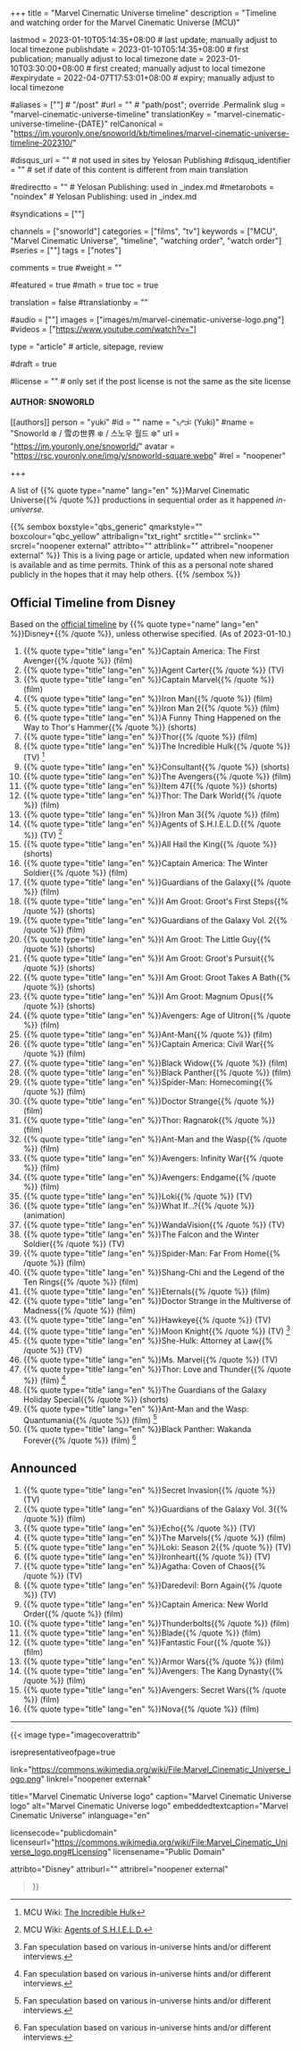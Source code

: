+++
title = "Marvel Cinematic Universe timeline"
description = "Timeline and watching order for the Marvel Cinematic Universe (MCU)"

lastmod = 2023-01-10T05:14:35+08:00                 # last update; manually adjust to local timezone
publishdate = 2023-01-10T05:14:35+08:00             # first publication; manually adjust to local timezone
date = 2023-01-10T03:30:00+08:00                    # first created; manually adjust to local timezone
#expirydate = 2022-04-07T17:53:01+08:00              # expiry; manually adjust to local timezone

#aliases = [""]                                        # "/post"
#url = ""                                              # "path/post"; override .Permalink
slug = "marvel-cinematic-universe-timeline"
translationKey = "marvel-cinematic-universe-timeline-{DATE}"
relCanonical = "https://im.youronly.one/snoworld/kb/timelines/marvel-cinematic-universe-timeline-202310/"

#disqus_url = ""                                       # not used in sites by Yelosan Publishing
#disquq_identifier = ""                                # set if date of this content is different from main translation

#redirectto = ""                                       # Yelosan Publishing: used in _index.md
#metarobots = "noindex"                                # Yelosan Publishing: used in _index.md

#syndications = [""]

channels = ["snoworld"]
categories = ["films", "tv"]
keywords = ["MCU", "Marvel Cinematic Universe", "timeline", "watching order", "watch order"]
#series = [""]
tags = ["notes"]

comments = true
#weight = ""

#featured = true
#math = true
toc = true

translation = false
#translationby = ""

#audio = [""]
images = ["images/m/marvel-cinematic-universe-logo.png"]
#videos = ["https://www.youtube.com/watch?v="]

type = "article"                                             # article, sitepage, review

#draft = true

#license = ""                                          # only set if the post license is not the same as the site license

#### AUTHOR: SNOWORLD ####
[[authors]]
  person = "yuki"
  #id = ""
  name = "ᜌᜓᜃᜒ (Yuki)"
  #name = "Snoworld ❄️ / 雪の世界 ❄️ / 스노우 월드 ❄️"
  url = "https://im.youronly.one/snoworld/"
  avatar = "https://rsc.youronly.one/img/y/snoworld-square.webp"
  #rel = "noopener"

+++

A list of {{% quote type="name" lang="en" %}}Marvel Cinematic Universe{{% /quote %}} productions in sequential order as it happened *in-universe*.

<!--more-->

{{% sembox boxstyle="qbs_generic" qmarkstyle="" boxcolour="qbc_yellow" attribalign="txt_right" srctitle="" srclink="" srcrel="noopener external" attribto="" attriblink="" attribrel="noopener external" %}}
This is a living page or article, updated when new information is available and as time permits. Think of this as a personal note shared publicly in the hopes that it may help others.
{{% /sembox %}}

## Official Timeline from Disney

Based on the [official timeline](https://www.disneyplus.com/en-gb/brand/marvel) by {{% quote type="name" lang="en" %}}Disney+{{% /quote %}}, unless otherwise specified. (As of 2023-01-10.)

1. {{% quote type="title" lang="en" %}}Captain America: The First Avenger{{% /quote %}} (film)
1. {{% quote type="title" lang="en" %}}Agent Carter{{% /quote %}} (TV)
1. {{% quote type="title" lang="en" %}}Captain Marvel{{% /quote %}} (film)
1. {{% quote type="title" lang="en" %}}Iron Man{{% /quote %}} (film)
1. {{% quote type="title" lang="en" %}}Iron Man 2{{% /quote %}} (film)
1. {{% quote type="title" lang="en" %}}A Funny Thing Happened on the Way to Thor's Hammer{{% /quote %}} (shorts)
1. {{% quote type="title" lang="en" %}}Thor{{% /quote %}} (film)
1. {{% quote type="title" lang="en" %}}The Incredible Hulk{{% /quote %}} (TV) [^mcu-fandom-incredible-hulk]
1. {{% quote type="title" lang="en" %}}Consultant{{% /quote %}} (shorts)
1. {{% quote type="title" lang="en" %}}The Avengers{{% /quote %}} (film)
1. {{% quote type="title" lang="en" %}}Item 47{{% /quote %}} (shorts)
1. {{% quote type="title" lang="en" %}}Thor: The Dark World{{% /quote %}} (film)
1. {{% quote type="title" lang="en" %}}Iron Man 3{{% /quote %}} (film)
1. {{% quote type="title" lang="en" %}}Agents of S.H.I.E.L.D.{{% /quote %}} (TV) [^mcu-fandom-agents-of-shield]
1. {{% quote type="title" lang="en" %}}All Hail the King{{% /quote %}} (shorts)
1. {{% quote type="title" lang="en" %}}Captain America: The Winter Soldier{{% /quote %}} (film)
1. {{% quote type="title" lang="en" %}}Guardians of the Galaxy{{% /quote %}} (film)
1. {{% quote type="title" lang="en" %}}I Am Groot: Groot's First Steps{{% /quote %}} (shorts)
1. {{% quote type="title" lang="en" %}}Guardians of the Galaxy Vol. 2{{% /quote %}} (film)
1. {{% quote type="title" lang="en" %}}I Am Groot: The Little Guy{{% /quote %}} (shorts)
1. {{% quote type="title" lang="en" %}}I Am Groot: Groot's Pursuit{{% /quote %}} (shorts)
1. {{% quote type="title" lang="en" %}}I Am Groot: Groot Takes A Bath{{% /quote %}} (shorts)
1. {{% quote type="title" lang="en" %}}I Am Groot: Magnum Opus{{% /quote %}} (shorts)
1. {{% quote type="title" lang="en" %}}Avengers: Age of Ultron{{% /quote %}} (film)
1. {{% quote type="title" lang="en" %}}Ant-Man{{% /quote %}} (film)
1. {{% quote type="title" lang="en" %}}Captain America: Civil War{{% /quote %}} (film)
1. {{% quote type="title" lang="en" %}}Black Widow{{% /quote %}} (film)
1. {{% quote type="title" lang="en" %}}Black Panther{{% /quote %}} (film)
1. {{% quote type="title" lang="en" %}}Spider-Man: Homecoming{{% /quote %}} (film)
1. {{% quote type="title" lang="en" %}}Doctor Strange{{% /quote %}} (film)
1. {{% quote type="title" lang="en" %}}Thor: Ragnarok{{% /quote %}} (film)
1. {{% quote type="title" lang="en" %}}Ant-Man and the Wasp{{% /quote %}} (film)
1. {{% quote type="title" lang="en" %}}Avengers: Infinity War{{% /quote %}} (film)
1. {{% quote type="title" lang="en" %}}Avengers: Endgame{{% /quote %}} (film)
1. {{% quote type="title" lang="en" %}}Loki{{% /quote %}} (TV)
1. {{% quote type="title" lang="en" %}}What If…?{{% /quote %}} (animation)
1. {{% quote type="title" lang="en" %}}WandaVision{{% /quote %}} (TV)
1. {{% quote type="title" lang="en" %}}The Falcon and the Winter Soldier{{% /quote %}} (TV)
1. {{% quote type="title" lang="en" %}}Spider-Man: Far From Home{{% /quote %}} (film)
1. {{% quote type="title" lang="en" %}}Shang-Chi and the Legend of the Ten Rings{{% /quote %}} (film)
1. {{% quote type="title" lang="en" %}}Eternals{{% /quote %}} (film)
1. {{% quote type="title" lang="en" %}}Doctor Strange in the Multiverse of Madness{{% /quote %}} (film)
1. {{% quote type="title" lang="en" %}}Hawkeye{{% /quote %}} (TV)
1. {{% quote type="title" lang="en" %}}Moon Knight{{% /quote %}} (TV) [^fan-speculation]
1. {{% quote type="title" lang="en" %}}She-Hulk: Attorney at Law{{% /quote %}} (TV)
1. {{% quote type="title" lang="en" %}}Ms. Marvel{{% /quote %}} (TV)
1. {{% quote type="title" lang="en" %}}Thor: Love and Thunder{{% /quote %}} (film) [^fan-speculation]
1. {{% quote type="title" lang="en" %}}The Guardians of the Galaxy Holiday Special{{% /quote %}} (shorts)
1. {{% quote type="title" lang="en" %}}Ant-Man and the Wasp: Quantumania{{% /quote %}} (film) [^fan-speculation]
1. {{% quote type="title" lang="en" %}}Black Panther: Wakanda Forever{{% /quote %}} (film) [^fan-speculation]

[^mcu-fandom-agents-of-shield]: MCU Wiki: [Agents of S.H.I.E.L.D.](https://marvelcinematicuniverse.fandom.com/wiki/Agents_of_S.H.I.E.L.D.)
[^mcu-fandom-incredible-hulk]: MCU Wiki: [The Incredible Hulk](https://marvelcinematicuniverse.fandom.com/wiki/The_Incredible_Hulk)
[^fan-speculation]: Fan speculation based on various in-universe hints and/or different interviews.

## Announced

1. {{% quote type="title" lang="en" %}}Secret Invasion{{% /quote %}} (TV)
1. {{% quote type="title" lang="en" %}}Guardians of the Galaxy Vol. 3{{% /quote %}} (film)
1. {{% quote type="title" lang="en" %}}Echo{{% /quote %}} (TV)
1. {{% quote type="title" lang="en" %}}The Marvels{{% /quote %}} (film)
1. {{% quote type="title" lang="en" %}}Loki: Season 2{{% /quote %}} (TV)
1. {{% quote type="title" lang="en" %}}Ironheart{{% /quote %}} (TV)
1. {{% quote type="title" lang="en" %}}Agatha: Coven of Chaos{{% /quote %}} (TV)
1. {{% quote type="title" lang="en" %}}Daredevil: Born Again{{% /quote %}} (TV)
1. {{% quote type="title" lang="en" %}}Captain America: New World Order{{% /quote %}} (film)
1. {{% quote type="title" lang="en" %}}Thunderbolts{{% /quote %}} (film)
1. {{% quote type="title" lang="en" %}}Blade{{% /quote %}} (film)
1. {{% quote type="title" lang="en" %}}Fantastic Four{{% /quote %}} (film)
1. {{% quote type="title" lang="en" %}}Armor Wars{{% /quote %}} (film)
1. {{% quote type="title" lang="en" %}}Avengers: The Kang Dynasty{{% /quote %}} (film)
1. {{% quote type="title" lang="en" %}}Avengers: Secret Wars{{% /quote %}} (film)
1. {{% quote type="title" lang="en" %}}Nova{{% /quote %}} (film)

---

{{< image
  type="imagecoverattrib"

  isrepresentativeofpage=true

  link="https://commons.wikimedia.org/wiki/File:Marvel_Cinematic_Universe_logo.png"
  linkrel="noopener externak"

  title="Marvel Cinematic Universe logo"
  caption="Marvel Cinematic Universe logo"
  alt="Marvel Cinematic Universe logo"
  embeddedtextcaption="Marvel Cinematic Universe"
  inlanguage="en"

  licensecode="publicdomain"
  licenseurl="https://commons.wikimedia.org/wiki/File:Marvel_Cinematic_Universe_logo.png#Licensing"
  licensename="Public Domain"

  attribto="Disney"
  attriburl=""
  attribrel="noopener external"
>}}

